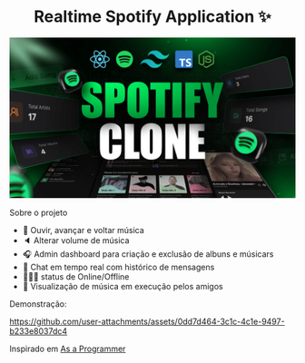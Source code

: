 <h1 align="center">Realtime Spotify Application ✨</h1>

![Image alt](https://github.com/dnlMatos/spotifyClon/blob/f7995ec85fb50175156cedd5d862a4ae7214e1ff/screenshot-for-readme.png)

Sobre o projeto
-   🎸 Ouvir, avançar e voltar música
-   🔈 Alterar volume de música
-   🎧 Admin dashboard para criação e exclusão de albuns e músicars
-   💬 Chat em tempo real com histórico de mensagens
-   👨🏼‍💼 status de Online/Offline
-   👀 Visualização de música em execução pelos amigos




Demonstração:

https://github.com/user-attachments/assets/0dd7d464-3c1c-4c1e-9497-b233e8037dc4



Inspirado em [As a Programmer](https://www.youtube.com/@asaprogrammer_)
